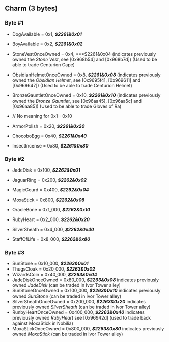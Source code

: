 ## Charm (3 bytes)

### Byte #1
* DogAvailable = 0x1, ***$2261&0x01***
* BoyAvailable = 0x2, ***$2261&0x02***
* StoneVestOnceOwned = 0x4, ***$2261&0x04 (indicates previously owned the *Stone Vest*, see [0x968b54] and [0x968b7d]) (Used to be able to trade Centurion Cape)
* ObsidianHelmetOnceOwned = 0x8, ***$2261&0x08*** (indicates previously owned the *Obsidian Helmet*, see [0x9695f4], [0x969611] and [0x969647]) (Used to be able to trade Centurion Helmet)
* BronzeGauntletOnceOwned = 0x10, ***$2261&0x10*** (indicates previously owned the *Bronze Gauntlet*, see [0x96aa45], [0x96aa5c] and [0x96aa85]) (Used to be able to trade Gloves of Ra)

* // No meaning for 0x1 - 0x10
* ArmorPolish = 0x20, ***$2261&0x20***
* ChocoboEgg = 0x40, ***$2261&0x40***
* InsectIncense = 0x80, ***$2261&0x80***

### Byte #2
* JadeDisk = 0x100, ***$2262&0x01***
* JaguarRing = 0x200, ***$2262&0x02***
* MagicGourd = 0x400, ***$2262&0x04***
* MoxaStick = 0x800, ***$2262&0x08***

* OracleBone = 0x1_000, ***$2262&0x10***
* RubyHeart = 0x2_000, ***$2262&0x20***
* SilverSheath = 0x4_000, ***$2262&0x40***
* StaffOfLife = 0x8_000, ***$2262&0x80***

### Byte #3
* SunStone = 0x10_000, ***$2263&0x01***
* ThugsCloak = 0x20_000, ***$2263&0x02***
* WizardsCoin = 0x40_000, ***$2263&0x04***
* JadeDiskOnceOwned = 0x80_000, ***$2263&0x08*** indicates previously owned *JadeDisk* (can be traded in Ivor Tower alley)
* SunStoneOnceOwned = 0x100_000, ***$2263&0x10*** indicates previously owned *SunStone* (can be traded in Ivor Tower alley)
* SilverSheathOnceOwned = 0x200_000, ***$2263&0x20*** indicates previously owned *SilverSheath* (can be traded in Ivor Tower alley)
* RunbyHeartOnceOwned = 0x400_000, ***$2263&0x40*** indicates previously owned *RubyHeart* see [0x96942d] (used to trade back against MoxaStick in Nobilia)
* MoxaStickOnceOwned = 0x800_000, ***$2263&0x80*** indicates previously owned *MoxaStick* (can be traded in Ivor Tower alley)